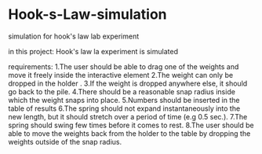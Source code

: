 # Hook-s-Law-simulation
simulation for hook's law lab experiment

in this project:
Hook's law la experiment is simulated

requirements:
1.The user should be able to drag one of the weights and move 	it freely inside the interactive element
2.The weight can only be dropped in the holder .
3.If the weight is dropped anywhere else, it should go back to 	the pile.
4.There should be a reasonable snap radius inside which the weight snaps into place.
5.Numbers should be inserted in the table of results
6.The spring should not expand instantaneously into the new length, but it should stretch over a period of time (e.g 0.5 sec.).
7.The spring should swing few times before it comes to rest.
8.The user should be able to move the weights back from the holder to the table by dropping the weights outside of the snap radius.


